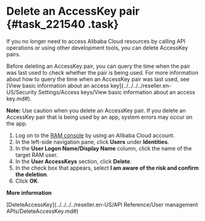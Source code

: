 # Delete an AccessKey pair {#task_221540 .task}

If you no longer need to access Alibaba Cloud resources by calling API operations or using other development tools, you can delete AccessKey pairs.

Before deleting an AccessKey pair, you can query the time when the pair was last used to check whether the pair is being used. For more information about how to query the time when an AccessKey pair was last used, see [View basic information about an access key](../../../../reseller.en-US/Security Settings/Access keys/View basic information about an access key.md#).

**Note:** Use caution when you delete an AccessKey pair. If you delete an AccessKey pair that is being used by an app, system errors may occur on the app.

1.  Log on to the [RAM console](https://partners-intl.console.aliyun.com/#/ram) by using an Alibaba Cloud account.
2.  In the left-side navigation pane, click **Users** under **Identities**.
3.  In the **User Logon Name/Display Name** column, click the name of the target RAM user.
4.  In the **User AccessKeys** section, click **Delete**.
5.  In the check box that appears, select **I am aware of the risk and confirm the deletion**.
6.  Click **OK**.

**More information**  


[DeleteAccessKey](../../../../reseller.en-US/API Reference/User management APIs/DeleteAccessKey.md#)

